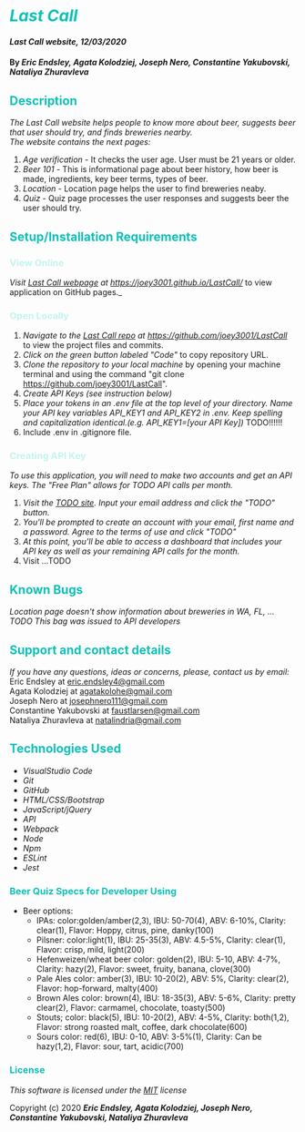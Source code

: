 # <span style="color:#0ec2b8">_Last Call_</span>

#### _Last Call website, 12/03/2020_

#### By _**Eric Endsley, Agata Kolodziej, Joseph Nero, Constantine Yakubovski, Nataliya Zhuravleva**_

## <span style="color:#0ec2b8">Description</span>

_The Last Call website helps people to know more about beer, suggests beer that user should try, and finds breweries nearby. <br>
The website contains the next pages:_
1. _Age verification_ - It checks the user age. User must be 21 years or older.
2. _Beer 101_ - This is informational page about beer history, how beer is made, ingredients, key beer terms, types of beer.
3. _Location_ - Location page helps the user to find breweries neaby.
4. _Quiz_ - Quiz page processes the user responses and suggests beer the user should try.

## <span style="color:#0ec2b8">Setup/Installation Requirements</span>
### <span style="color:#c4f4ef">View Online</span>
_Visit [Last Call webpage](https://joey3001.github.io/LastCall/) at https://joey3001.github.io/LastCall/_ to view application on GitHub pages._
### <span style="color:#c4f4ef">Open Locally</span>
1. _Navigate to the [Last Call repo](https://github.com/joey3001/LastCall) at https://github.com/joey3001/LastCall_ to view the project files and commits.
2. _Click on the green button labeled "Code"_ to copy repository URL.
3. _Clone the repository to your local machine_ by opening your machine terminal and using the command "git clone https://github.com/joey3001/LastCall".
4. _Create API Keys (see instruction below)_
5. _Place your tokens in an .env file at the top level of your directory. Name your API key variables API_KEY1 and API_KEY2 in .env. Keep spelling and capitalization identical.(e.g. API_KEY1=[your API Key])_   TODO!!!!!!
6. Include .env in .gitignore file.

### <span style="color:#c4f4ef">Creating API Key</span>

_To use this application, you will need to make two accounts and get an API keys. The "Free Plan" allows for TODO API calls per month._ 
1. _Visit the [TODO site](https://TODO/). Input your email address and click the "TODO" button._
2. _You'll be prompted to create an account with your email, first name and a password. Agree to the terms of use and click "TODO"_
3. _At this point, you'll be able to access a dashboard that includes your API key as well as your remaining API calls for the month._
4. Visit ...TODO

## <span style="color:#0ec2b8">Known Bugs</span>

_Location page doesn't show information about breweries in WA, FL, ... TODO_
_This bag was issued to API developers_

## <span style="color:#0ec2b8">Support and contact details</span>

_If you have any questions, ideas or concerns, please, contact us by email:_ <br>
Eric Endsley at [eric.endsley4@gmail.com](mailto:eric.endsley4@gmail.com)<br>
Agata Kolodziej at [agatakolohe@gmail.com](mailto:agatakolohe@gmail.com)<br>
Joseph Nero at [josephnero111@gmail.com](mailto:josephnero111@gmail.com)<br>
Constantine Yakubovski at [faustlarsen@gmail.com](mailto:faustlarsen@gmail.com)<br>
Nataliya Zhuravleva at [natalindria@gmail.com](mailto:natalindria@gmail.com)






## <span style="color:#0ec2b8">Technologies Used</span>

* _VisualStudio Code_
* _Git_
* _GitHub_
* _HTML/CSS/Bootstrap_
* _JavaScript/jQuery_
* _API_
* _Webpack_
* _Node_
* _Npm_
* _ESLint_
* _Jest_

### <span style="color:#0ec2b8">Beer Quiz Specs for Developer Using</span>

- Beer options:
  - IPAs: color:golden/amber(2,3), IBU: 50-70(4), ABV: 6-10%, Clarity: clear(1), Flavor: Hoppy, citrus, pine, danky(100)
  - Pilsner: color:light(1), IBU: 25-35(3), ABV: 4.5-5%, Clarity: clear(1), Flavor: crisp, mild, light(200)
  - Hefenweizen/wheat beer color: golden(2), IBU: 5-10, ABV: 4-7%, Clarity: hazy(2), Flavor: sweet, fruity, banana, clove(300)
  - Pale Ales color: amber(3), IBU: 10-20(2), ABV: 5%, Clarity: clear(2), Flavor: hop-forward, malty(400)
  - Brown Ales color: brown(4), IBU: 18-35(3), ABV: 5-6%, Clarity: pretty clear(2), Flavor: carmamel, chocolate, toasty(500)
  - Stouts; color: black(5), IBU: 10-20(2), ABV: 4-5%, Clarity: both(1,2), Flavor: strong roasted malt, coffee, dark chocolate(600)
  - Sours color: red(6), IBU: 0-10, ABV: 3-5%(1), Clarity: Can be hazy(1,2), Flavor: sour, tart, acidic(700)
### <span style="color:#0ec2b8">License</span> 

*This software is licensed under the [MIT](https://choosealicense.com/licenses/mit/) license*

Copyright (c) 2020 **_Eric Endsley, Agata Kolodziej, Joseph Nero, Constantine Yakubovski, Nataliya Zhuravleva_**



